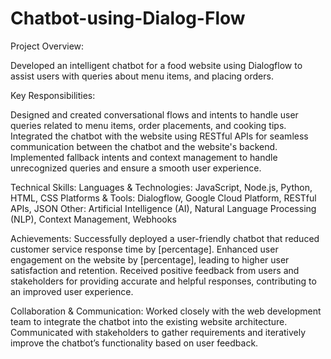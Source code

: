 # Chatbot-using-Dialog-Flow

Project Overview:

Developed an intelligent chatbot for a food website using Dialogflow to assist users with queries about menu items, and placing orders.

Key Responsibilities:

Designed and created conversational flows and intents to handle user queries related to menu items, order placements, and cooking tips.
Integrated the chatbot with the website using RESTful APIs for seamless communication between the chatbot and the website's backend.
Implemented fallback intents and context management to handle unrecognized queries and ensure a smooth user experience.

Technical Skills:
Languages & Technologies: JavaScript, Node.js, Python, HTML, CSS
Platforms & Tools: Dialogflow, Google Cloud Platform, RESTful APIs, JSON
Other: Artificial Intelligence (AI), Natural Language Processing (NLP), Context Management, Webhooks

Achievements:
Successfully deployed a user-friendly chatbot that reduced customer service response time by [percentage].
Enhanced user engagement on the website by [percentage], leading to higher user satisfaction and retention.
Received positive feedback from users and stakeholders for providing accurate and helpful responses, contributing to an improved user experience.

Collaboration & Communication:
Worked closely with the web development team to integrate the chatbot into the existing website architecture.
Communicated with stakeholders to gather requirements and iteratively improve the chatbot’s functionality based on user feedback.
